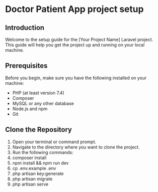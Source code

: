# Doctor Patient App project setup

## Introduction

Welcome to the setup guide for the [Your Project Name] Laravel project. This guide will help you get the project up and running on your local machine.

## Prerequisites

Before you begin, make sure you have the following installed on your machine:

-   PHP (at least version 7.4)
-   Composer
-   MySQL or any other database
-   Node.js and npm
-   Git

## Clone the Repository

1. Open your terminal or command prompt.
2. Navigate to the directory where you want to clone the project.
3. Run the following commands:
4. composer install
5. npm install && npm run dev
6. cp .env.example .env
7. php artisan key:generate
8. php artisan migrate
9. php artisan serve
